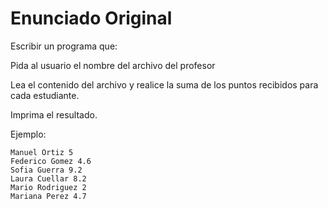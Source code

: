 # Enunciado Original

Escribir un programa que:

Pida al usuario el nombre del archivo del profesor

Lea el contenido del archivo y realice la suma de los puntos
recibidos para cada estudiante.

Imprima el resultado.

Ejemplo:

    Manuel Ortiz 5
    Federico Gomez 4.6
    Sofia Guerra 9.2
    Laura Cuellar 8.2
    Mario Rodriguez 2
    Mariana Perez 4.7